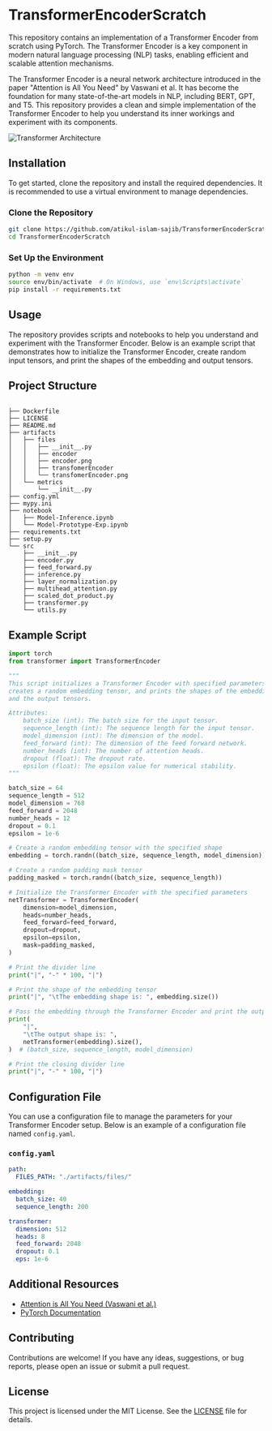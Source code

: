 # TransformerEncoderScratch

This repository contains an implementation of a Transformer Encoder from scratch using PyTorch. The Transformer Encoder is a key component in modern natural language processing (NLP) tasks, enabling efficient and scalable attention mechanisms.

The Transformer Encoder is a neural network architecture introduced in the paper "Attention is All You Need" by Vaswani et al. It has become the foundation for many state-of-the-art models in NLP, including BERT, GPT, and T5. This repository provides a clean and simple implementation of the Transformer Encoder to help you understand its inner workings and experiment with its components.

<img src="https://miro.medium.com/v2/resize:fit:1030/1*tb9TT-mwFn1WPzkkbjoMCQ.png" alt="Transformer Architecture">

## Installation

To get started, clone the repository and install the required dependencies. It is recommended to use a virtual environment to manage dependencies.

### Clone the Repository

```bash
git clone https://github.com/atikul-islam-sajib/TransformerEncoderScratch.git
cd TransformerEncoderScratch
```

### Set Up the Environment

```bash
python -m venv env
source env/bin/activate  # On Windows, use `env\Scripts\activate`
pip install -r requirements.txt
```

## Usage

The repository provides scripts and notebooks to help you understand and experiment with the Transformer Encoder. Below is an example script that demonstrates how to initialize the Transformer Encoder, create random input tensors, and print the shapes of the embedding and output tensors.

## Project Structure
```

├── Dockerfile
├── LICENSE
├── README.md
├── artifacts
│   ├── files
│   │   ├── __init__.py
│   │   ├── encoder
│   │   ├── encoder.png
│   │   ├── transfomerEncoder
│   │   └── transfomerEncoder.png
│   └── metrics
│       └── __init__.py
├── config.yml
├── mypy.ini
├── notebook
│   ├── Model-Inference.ipynb
│   └── Model-Prototype-Exp.ipynb
├── requirements.txt
├── setup.py
└── src
    ├── __init__.py
    ├── encoder.py
    ├── feed_forward.py
    ├── inference.py
    ├── layer_normalization.py
    ├── multihead_attention.py
    ├── scaled_dot_product.py
    ├── transformer.py
    └── utils.py
```

## Example Script

```python
import torch
from transformer import TransformerEncoder

"""
This script initializes a Transformer Encoder with specified parameters, 
creates a random embedding tensor, and prints the shapes of the embedding 
and the output tensors.

Attributes:
    batch_size (int): The batch size for the input tensor.
    sequence_length (int): The sequence length for the input tensor.
    model_dimension (int): The dimension of the model.
    feed_forward (int): The dimension of the feed forward network.
    number_heads (int): The number of attention heads.
    dropout (float): The dropout rate.
    epsilon (float): The epsilon value for numerical stability.
"""

batch_size = 64
sequence_length = 512
model_dimension = 768
feed_forward = 2048
number_heads = 12
dropout = 0.1
epsilon = 1e-6

# Create a random embedding tensor with the specified shape
embedding = torch.randn((batch_size, sequence_length, model_dimension))

# Create a random padding mask tensor
padding_masked = torch.randn((batch_size, sequence_length))

# Initialize the Transformer Encoder with the specified parameters
netTransformer = TransformerEncoder(
    dimension=model_dimension,
    heads=number_heads,
    feed_forward=feed_forward,
    dropout=dropout,
    epsilon=epsilon,
    mask=padding_masked,
)

# Print the divider line
print("|", "-" * 100, "|")

# Print the shape of the embedding tensor
print("|", "\tThe embedding shape is: ", embedding.size())

# Pass the embedding through the Transformer Encoder and print the output shape
print(
    "|",
    "\tThe output shape is: ",
    netTransformer(embedding).size(),
)  # (batch_size, sequence_length, model_dimension)

# Print the closing divider line
print("|", "-" * 100, "|")
```

## Configuration File

You can use a configuration file to manage the parameters for your Transformer Encoder setup. Below is an example of a configuration file named `config.yaml`.

### `config.yaml`

```yaml
path:
  FILES_PATH: "./artifacts/files/"

embedding:
  batch_size: 40
  sequence_length: 200

transformer:
  dimension: 512
  heads: 8
  feed_forward: 2048
  dropout: 0.1
  eps: 1e-6
```

## Additional Resources

- [Attention is All You Need (Vaswani et al.)](https://arxiv.org/abs/1706.03762)
- [PyTorch Documentation](https://pytorch.org/docs/stable/index.html)

## Contributing

Contributions are welcome! If you have any ideas, suggestions, or bug reports, please open an issue or submit a pull request.

## License

This project is licensed under the MIT License. See the [LICENSE](LICENSE) file for details.